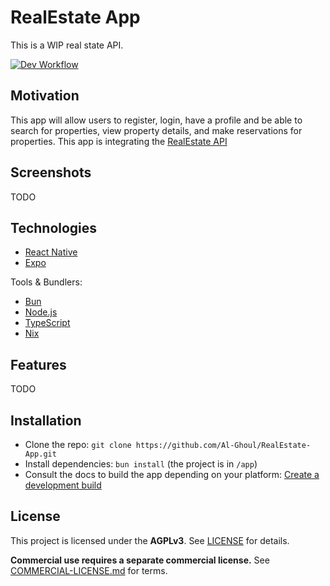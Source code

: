 # RealEstate App

This is a WIP real state API.

[![Dev Workflow](https://github.com/Al-Ghoul/RealEstate-App/actions/workflows/dev.yaml/badge.svg?branch=develop)](https://github.com/Al-Ghoul/RealEstate-App/actions/workflows/dev.yaml)

## Motivation

This app will allow users to register, login, have a profile and be able to search for properties, view property details, and make reservations for properties. This app is integrating the [RealEstate API](https://github.com/Al-Ghoul/RealEstate-API)

## Screenshots

TODO

## Technologies

- [React Native](https://reactnative.dev/)
- [Expo](https://expo.dev/)

Tools & Bundlers:

- [Bun](https://bun.sh/)
- [Node.js](https://nodejs.org/en/)
- [TypeScript](https://www.typescriptlang.org/)
- [Nix](https://nixos.org/)

## Features

TODO

## Installation

- Clone the repo: `git clone https://github.com/Al-Ghoul/RealEstate-App.git`
- Install dependencies: `bun install` (the project is in `/app`)
- Consult the docs to build the app depending on your platform: [Create a development build](https://docs.expo.dev/develop/development-builds/create-a-build)

## License

This project is licensed under the **AGPLv3**. See [LICENSE](./LICENSE) for details.

**Commercial use requires a separate commercial license.** See [COMMERCIAL-LICENSE.md](./COMMERCIAL-LICENSE.md) for terms.
